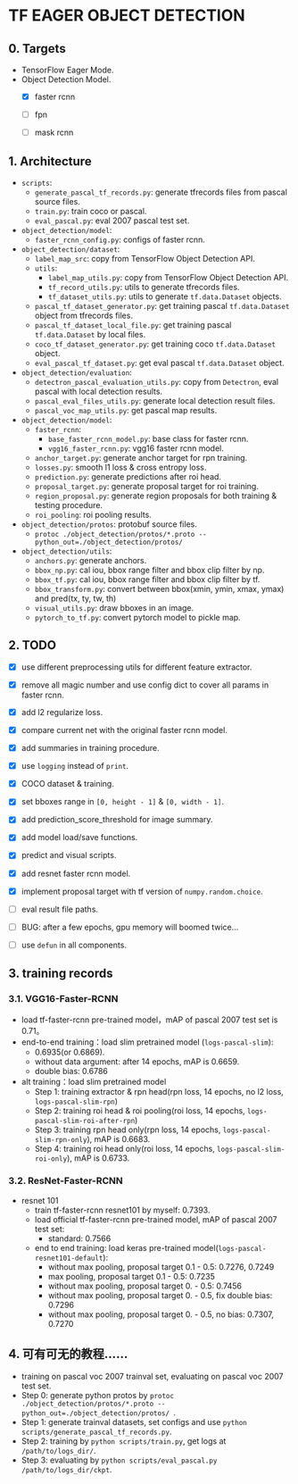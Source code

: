 # TF EAGER OBJECT DETECTION

## 0. Targets
+ TensorFlow Eager Mode.
+ Object Detection Model.
    + [x] faster rcnn
    + [ ] fpn
    + [ ] mask rcnn


## 1. Architecture
+ `scripts`:
    + `generate_pascal_tf_records.py`: generate tfrecords files from pascal source files.
    + `train.py`: train coco or pascal.
    + `eval_pascal.py`: eval 2007 pascal test set.
+ `object_detection/model`:
    + `faster_rcnn_config.py`: configs of faster rcnn.
+ `object_detection/dataset`:
    + `label_map_src`: copy from TensorFlow Object Detection API.
    + `utils`:
        + `label_map_utils.py`: copy from TensorFlow Object Detection API.
        + `tf_record_utils.py`: utils to generate tfrecords files.    
        + `tf_dataset_utils.py`: utils to generate `tf.data.Dataset` objects.
    + `pascal_tf_dataset_generator.py`: get training pascal `tf.data.Dataset` object from tfrecords files.
    + `pascal_tf_dataset_local_file.py`: get training pascal `tf.data.Dataset` by local files.
    + `coco_tf_dataset_generator.py`: get training coco `tf.data.Dataset` object.
    + `eval_pascal_tf_dataset.py`: get eval pascal `tf.data.Dataset` object.
+ `object_detection/evaluation`:
    + `detectron_pascal_evaluation_utils.py`: copy from `Detectron`, eval pascal with local detection results.
    + `pascal_eval_files_utils.py`: generate local detection result files.
    + `pascal_voc_map_utils.py`: get pascal map results.
+ `object_detection/model`:
    + `faster_rcnn`:
        + `base_faster_rcnn_model.py`: base class for faster rcnn.
        + `vgg16_faster_rcnn.py`: vgg16 faster rcnn model.
    + `anchor_target.py`: generate anchor target for rpn training.
    + `losses.py`: smooth l1 loss & cross entropy loss.
    + `prediction.py`: generate predictions after roi head.
    + `proposal_target.py`: generate proposal target for roi training.
    + `region_proposal.py`: generate region proposals for both training & testing procedure.
    + `roi_pooling`: roi pooling results.
+ `object_detection/protos`: protobuf source files.
    + `protoc ./object_detection/protos/*.proto --python_out=./object_detection/protos/ `
+ `object_detection/utils`:
    + `anchors.py`: generate anchors.
    + `bbox_np.py`: cal iou, bbox range filter and bbox clip filter by np.
    + `bbox_tf.py`: cal iou, bbox range filter and bbox clip filter by tf.
    + `bbox_transform.py`: convert between bbox(xmin, ymin, xmax, ymax) and pred(tx, ty, tw, th)
    + `visual_utils.py`: draw bboxes in an image.
    + `pytorch_to_tf.py`: convert pytorch model to pickle map.

## 2. TODO
+ [x] use different preprocessing utils for different feature extractor.
+ [x] remove all magic number and use config dict to cover all params in faster rcnn.
+ [x] add l2 regularize loss.
+ [x] compare current net with the original faster rcnn model.
+ [x] add summaries in training procedure.
+ [x] use `logging` instead of `print`.
+ [x] COCO dataset & training.
+ [x] set bboxes range in `[0, height - 1]` & `[0, width - 1]`.
+ [x] add prediction_score_threshold for image summary.
+ [x] add model load/save functions.
+ [x] predict and visual scripts.
+ [x] add resnet faster rcnn model.
+ [x] implement proposal target with tf version of `numpy.random.choice`.
+ [ ] eval result file paths.
+ [ ] BUG: after a few epochs, gpu memory will boomed twice...
+ [ ] use `defun` in all components.


## 3. training records

### 3.1. VGG16-Faster-RCNN
+ load tf-faster-rcnn pre-trained model，mAP of pascal 2007 test set is 0.71。
+ end-to-end training：load slim pretrained model (`logs-pascal-slim`):
    + 0.6935(or 0.6869).
    + without data argument: after 14 epochs, mAP is 0.6659.
    + double bias: 0.6786
+ alt training：load slim pretrained model
    + Step 1: training extractor & rpn head(rpn loss, 14 epochs, no l2 loss, `logs-pascal-slim-rpn`)
    + Step 2: training roi head & roi pooling(roi loss, 14 epochs, `logs-pascal-slim-roi-after-rpn`)
    + Step 3: training rpn head only(rpn loss, 14 epochs, `logs-pascal-slim-rpn-only`), mAP is 0.6683.
    + Step 4: training roi head only(roi loss, 14 epochs, `logs-pascal-slim-roi-only`), mAP is 0.6733.

### 3.2. ResNet-Faster-RCNN
+ resnet 101
    + train tf-faster-rcnn resnet101 by myself: 0.7393.
    + load official tf-faster-rcnn pre-trained model, mAP of pascal 2007 test set:
        + standard: 0.7566
    + end to end training: load keras pre-trained model(`logs-pascal-resnet101-default`):
        + without max pooling, proposal target 0.1 - 0.5: 0.7276, 0.7249
        + max pooling, proposal target 0.1 - 0.5: 0.7235
        + without max pooling, proposal target 0. - 0.5: 0.7456
        + without max pooling, proposal target 0. - 0.5, fix double bias: 0.7296
        + without max pooling, proposal target 0. - 0.5, no bias: 0.7307, 0.7270

## 4. 可有可无的教程……
+ training on pascal voc 2007 trainval set, evaluating on pascal voc 2007 test set.
+ Step 0: generate python protos by `protoc ./object_detection/protos/*.proto --python_out=./object_detection/protos/ `.
+ Step 1: generate trainval datasets, set configs and use `python scripts/generate_pascal_tf_records.py`.
+ Step 2: training by `python scripts/train.py`, get logs at `/path/to/logs_dir/`.
+ Step 3: evaluating by `python scripts/eval_pascal.py /path/to/logs_dir/ckpt`.